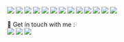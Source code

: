 <p>
  <p>
    <img src="https://img.shields.io/badge/-JavaScript-F0DB4F?style=flat-square&logo=Javascript&logoColor=323330"/>
    <img src="https://img.shields.io/badge/-NodeJs-68A063?style=flat-square&logo=Node.js&logoColor=white"/>
    <img src="https://img.shields.io/badge/-Express JS-68A063?style=flat-square&logo=Express&logoColor=white"/>
    <img src="https://img.shields.io/badge/-HTML5-E34F26?style=flat-square&logo=HTML5&logoColor=white"/>
    <img src="https://img.shields.io/badge/-CSS3-1572B6?style=flat-square&logo=CSS3&logoColor=white"/>
    <img src="https://img.shields.io/badge/-TypeScript-0079BF?style=flat-square&logo=Typescript&logoColor=white"/>
    <img src="https://img.shields.io/badge/-React-323330?style=flat-square&logo=React&logoColor=white"/>
    <img src="https://img.shields.io/badge/-NextJs-323330?style=flat-square&logo=Next.js&logoColor=white"/>
    <img src="https://img.shields.io/badge/-MySQL-F29111?style=flat-square&logo=MySQL&logoColor=white"/>
    <img src="https://img.shields.io/badge/-MongoDB-4DB33D?style=flat-square&logo=MongoDB&logoColor=white"/>
    <img src="https://img.shields.io/badge/-Tailwind-6d28d9?style=flat-square&logo=Tailwind&logoColor=white"/>
    <img src="https://img.shields.io/badge/-WebPack-1C78C0?style=flat-square&logo=WebPack&logoColor=white"/>
    <img src="https://img.shields.io/badge/-ESLint-4B32C3?style=flat-square&logo=ESLint&logoColor=white"/>
  </p>
</p>
<p>
  📣 Get in touch with me :<br/>
  <a href="mailto:vardan.galstjan@gmail.com?subject=[GitHub]%20🔥%20Prise%20de%20contact&body=Bonjour%20Stan%2C%0A%0AJe%20viens%20vers%20toi%20aujourd%27hui%20apr%C3%A8s%20avoir%20vu%20ton%20profil%20GitHub%20pour%20..."><img src="https://img.shields.io/badge/e‑mail-D14836.svg?style=for-the-badge&logo=GMail&logoColor=white"/></a>
  <a href="https://www.instagram.com/vardan.galstyan/"><img src="https://img.shields.io/badge/instagram-E4405F.svg?style=for-the-badge&logo=instagram&logoColor=white"/></a>
  <a href="https://www.linkedin.com/in/vardangalstian/"><img src="https://img.shields.io/badge/linkedin-0077B5.svg?style=for-the-badge&logo=linkedin&logoColor=white"/></a>
</p>
